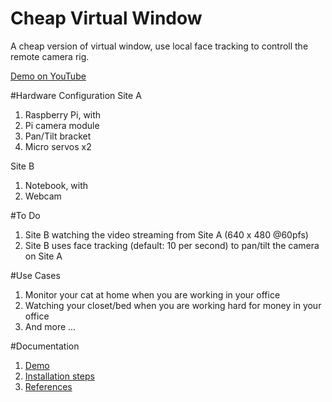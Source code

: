 # Cheap Virtual Window
A cheap version of virtual window, use local face tracking to controll the remote camera rig.

[Demo on YouTube](https://youtu.be/oXDktCQ-SO4)

#Hardware Configuration
Site A

1. Raspberry Pi, with
  1. Pi camera module
  2. Pan/Tilt bracket
  3. Micro servos x2

Site B

1. Notebook, with
  1. Webcam

#To Do

1. Site B watching the video streaming from Site A (640 x 480 @60pfs)
2. Site B uses face tracking (default: 10 per second) to pan/tilt the camera on Site A

#Use Cases

1. Monitor your cat at home when you are working in your office
2. Watching your closet/bed when you are working hard for money in your office
3. And more ...

#Documentation
1. [Demo](doc/assets/demo1.mp4)
2. [Installation steps](doc/installation.md)
3. [References](doc/references.md)
